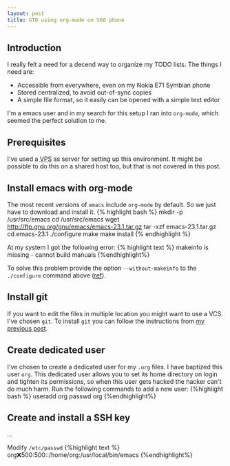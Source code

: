 ```yaml
--- 
layout: post
title: GTD using org-mode on S60 phone
---
```

## Introduction
I really felt a need for a decend way to organize my TODO lists. The things I need are:
- Accessible from everywhere, even on my Nokia E71 Symbian phone
- Stored centralized, to avoid out-of-sync copies
- A simple file format, so it easily can be opened with a simple text editor

I'm a emacs user and in my search for this setup I ran into `org-mode`, which seemed the perfect solution to me.

## Prerequisites
I've used a <acronym title="Virtual Private Server">VPS</acronym> as server for setting up this environment. It might be possible to do this on a shared host too, but that is not covered in this post.

## Install emacs with org-mode
The most recent versions of `emacs` include `org-mode` by default. So we just have to download and install it.
{% highlight bash %}
mkdir -p /usr/src/emacs
cd /usr/src/emacs
wget http://ftp.gnu.org/gnu/emacs/emacs-23.1.tar.gz
tar -xzf emacs-23.1.tar.gz
cd emacs-23.1
./configure
make
make install
{% endhighlight %}

At my system I got the following error:
{% highlight text %}
makeinfo is missing - cannot build manuals
{%endhighlight%}

To solve this problem provide the option `--without-makeinfo` to the `./configure` command above ([ref](http://osdir.com/ml/wp-forums/2009-08/msg00001.html)).

## Install git
If you want to edit the files in multiple location you might want to use a VCS. I've chosen `git`. To install `git` you can follow the instructions from [my previous post](/2009/09/install-git-on-a-shared-webhost/).

## Create dedicated user
I've chosen to create a dedicated user for my `.org` files. I have baptized this user `org`. This dedicated user allows you to set its home directory on login and tighten its permissions, so when this user gets hacked the hacker can't do much harm.
Run the following commands to add a new user:
{%highlight bash %}
useradd org
passwd org
{%endhighlight%}

## Create and install a SSH key
...

Modify `/etc/passwd`
{%highlight text %}
org:x:500:500::/home/org:/usr/local/bin/emacs
{%endhighlight%}
